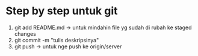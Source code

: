 # Step by step untuk git

1. git add README.md -> untuk mindahin file yg sudah di rubah ke staged changes
2. git commit -m "tulis deskripsinya"
3. git push -> untuk nge push ke origin/server

